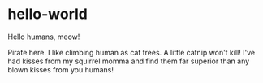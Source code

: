 # hello-world

Hello humans, meow!

Pirate here. I like climbing human as cat trees. A little catnip won't kill!
I've had kisses from my squirrel momma and find them far superior than any blown kisses from you humans!
